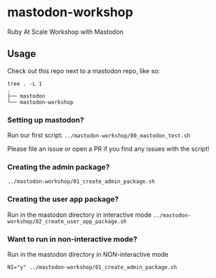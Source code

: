 # mastodon-workshop
Ruby At Scale Workshop with Mastodon

## Usage

Check out this repo next to a mastodon repo, like so:

```
tree . -L 1
.
├── mastodon
└── mastodon-workshop
```

### Setting up mastodon?

Run our first script:
`../mastodon-workshop/00_mastodon_test.sh`

Please file an issue or open a PR if you find any issues with the script!

### Creating the admin package?
`../mastodon-workshop/01_create_admin_package.sh`

### Creating the user app package?

Run in the mastodon directory in interactive mode
`../mastodon-workshop/02_create_user_app_package.sh`

### Want to run in non-interactive mode?

Run in the mastodon directory in NON-interactive mode

```
NI="y" ../mastodon-workshop/01_create_admin_package.sh
```
